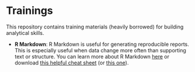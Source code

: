 # Trainings

This repository contains training materials (heavily borrowed) for building analytical skills.

- __R Markdown__: R Markdown is useful for generating reproducible reports. This is especially useful when data change more often than supporting text or structure. You can learn more about R Markdown [here](https://rmarkdown.rstudio.com/) or download [this helpful cheat sheet](https://www.rstudio.com/wp-content/uploads/2015/03/rmarkdown-reference.pdf) (or [this one](https://rstudio.com/wp-content/uploads/2016/03/rmarkdown-cheatsheet-2.0.pdf)).